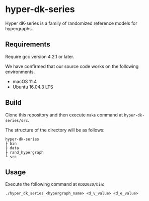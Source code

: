 # hyper-dk-series
Hyper dK-series is a family of randomized reference models for hypergraphs.

## Requirements
Require gcc version 4.2.1 or later.

We have confirmed that our source code works on the following environments.

- macOS 11.4
- Ubuntu 16.04.3 LTS

## Build
Clone this repository and then execute `make` command at `hyper-dk-series/src`.

The structure of the directory will be as follows:

	hyper-dk-series
	├ bin
	├ data
	├ rand_hypergraph
	└ src

## Usage
Execute the following command at  `KDD2020/bin`: 

	./hyper_dk_series <hypergraph_name> <d_v_value> <d_e_value>


